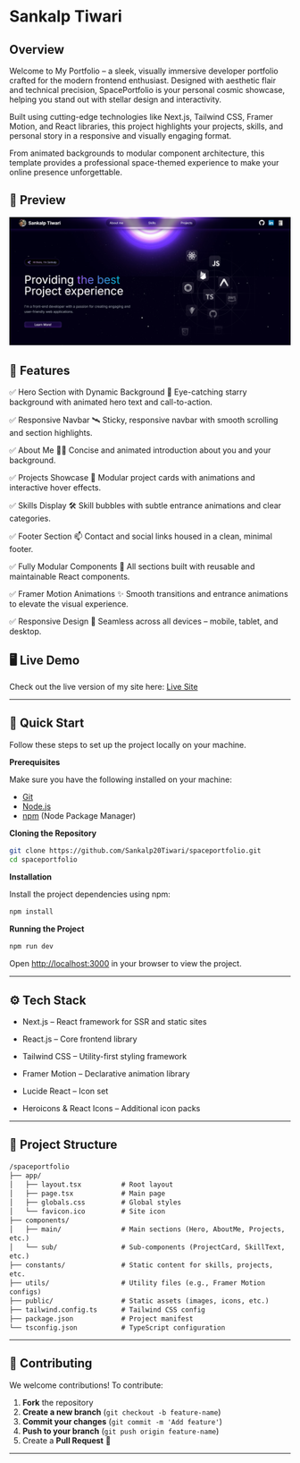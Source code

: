 # Sankalp Tiwari

## Overview
Welcome to My Portfolio – a sleek, visually immersive developer portfolio crafted for the modern frontend enthusiast. Designed with aesthetic flair and technical precision, SpacePortfolio is your personal cosmic showcase, helping you stand out with stellar design and interactivity.

Built using cutting-edge technologies like Next.js, Tailwind CSS, Framer Motion, and React libraries, this project highlights your projects, skills, and personal story in a responsive and visually engaging format.

From animated backgrounds to modular component architecture, this template provides a professional space-themed experience to make your online presence unforgettable.
## 🎨 Preview
![MySite](public/landingPage.png)

## 🚀 Features
✅ Hero Section with Dynamic Background 🌌
Eye-catching starry background with animated hero text and call-to-action.

✅ Responsive Navbar 🛰️
Sticky, responsive navbar with smooth scrolling and section highlights.

✅ About Me 👨‍🚀
Concise and animated introduction about you and your background.

✅ Projects Showcase 🚀
Modular project cards with animations and interactive hover effects.

✅ Skills Display 🛠️
Skill bubbles with subtle entrance animations and clear categories.

✅ Footer Section 📫
Contact and social links housed in a clean, minimal footer.

✅ Fully Modular Components 🧱
All sections built with reusable and maintainable React components.

✅ Framer Motion Animations ✨
Smooth transitions and entrance animations to elevate the visual experience.

✅ Responsive Design 📱
Seamless across all devices – mobile, tablet, and desktop.

## 🖥️ Live Demo
Check out the live version of my site here: [Live Site](https://developersankalp.vercel.app/)

---

## 🤸 Quick Start

Follow these steps to set up the project locally on your machine.

**Prerequisites**

Make sure you have the following installed on your machine:

- [Git](https://git-scm.com/)
- [Node.js](https://nodejs.org/en)
- [npm](https://www.npmjs.com/) (Node Package Manager)

**Cloning the Repository**

```bash
git clone https://github.com/Sankalp20Tiwari/spaceportfolio.git
cd spaceportfolio
```

**Installation**

Install the project dependencies using npm:

```bash
npm install
```

**Running the Project**

```bash
npm run dev
```

Open [http://localhost:3000](http://localhost:3000) in your browser to view the project.


---

## ⚙️ Tech Stack
- Next.js – React framework for SSR and static sites

- React.js – Core frontend library

- Tailwind CSS – Utility-first styling framework

- Framer Motion – Declarative animation library

- Lucide React – Icon set

- Heroicons & React Icons – Additional icon packs
---

## 📂 Project Structure
```
/spaceportfolio
├── app/
│   ├── layout.tsx          # Root layout
│   ├── page.tsx            # Main page
│   ├── globals.css         # Global styles
│   └── favicon.ico         # Site icon
├── components/
│   ├── main/               # Main sections (Hero, AboutMe, Projects, etc.)
│   └── sub/                # Sub-components (ProjectCard, SkillText, etc.)
├── constants/              # Static content for skills, projects, etc.
├── utils/                  # Utility files (e.g., Framer Motion configs)
├── public/                 # Static assets (images, icons, etc.)
├── tailwind.config.ts      # Tailwind CSS config
├── package.json            # Project manifest
└── tsconfig.json           # TypeScript configuration
```

---

## 🤝 Contributing
We welcome contributions! To contribute:
1. **Fork** the repository
2. **Create a new branch** (`git checkout -b feature-name`)
3. **Commit your changes** (`git commit -m 'Add feature'`)
4. **Push to your branch** (`git push origin feature-name`)
5. Create a **Pull Request** 🚀

---































































